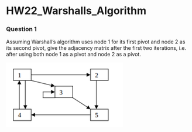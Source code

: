 # HW22_Warshalls_Algorithm

### Question 1

Assuming Warshall’s algorithm uses node 1 for its first pivot and node 2 as its second pivot, give the adjacency matrix after the first two iterations, i.e. after using both node 1 as a pivot and node 2 as a pivot.

![](/assets/images/hw/HW22_Graph_G.png)
